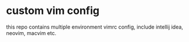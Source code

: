 # custom vim config

this repo contains multiple environment vimrc config, include intellij idea, neovim, macvim etc.
